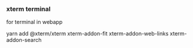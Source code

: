 ### xterm terminal 

for terminal in webapp

yarn add @xterm/xterm xterm-addon-fit xterm-addon-web-links xterm-addon-search
